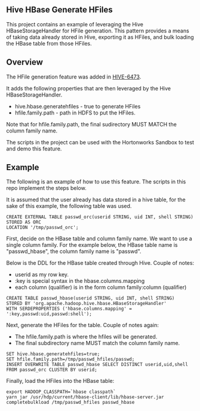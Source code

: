 Hive HBase Generate HFiles
--------------------------

This project contains an example of leveraging the Hive HBaseStorageHandler for HFile generation. This pattern provides a means of taking data already stored in Hive, exporting it as HFiles, and bulk loading the HBase table from those HFiles.

Overview
--------
The HFile generation feature was added in [HIVE-6473](https://issues.apache.org/jira/browse/HIVE-6473).

It adds the following properties that are then leveraged by the Hive HBaseStorageHandler.
* hive.hbase.generatehfiles - true to generate HFiles
* hfile.family.path - path in HDFS to put the HFiles.

Note that for hfile.family.path, the final sudirectory MUST MATCH the column family name.

The scripts in the project can be used with the Hortonworks Sandbox to test and demo this feature.

Example 
--------
The following is an example of how to use this feature. The scripts in this repo implement the steps below.

It is assumed that the user already has data stored in a hive table, for the sake of this example, the following table was used.

```
CREATE EXTERNAL TABLE passwd_orc(userid STRING, uid INT, shell STRING)
STORED AS ORC
LOCATION '/tmp/passwd_orc';
```

First, decide on the HBase table and column family name. We want to use a single column family. For the example below, the HBase table name is "passwd_hbase", the column family name is "passwd".

Below is the DDL for the HBase table created through Hive. Couple of notes:
* userid as my row key.
* :key is special syntax in the hbase.columns.mapping
* each column (qualifier) is in the form column family:column (qualifier)

```
CREATE TABLE passwd_hbase(userid STRING, uid INT, shell STRING)
STORED BY 'org.apache.hadoop.hive.hbase.HBaseStorageHandler'
WITH SERDEPROPERTIES ('hbase.columns.mapping' = ':key,passwd:uid,passwd:shell');
```

Next, generate the HFiles for the table. Couple of notes again:
* The hfile.family.path is where the hfiles will be generated.
* The final subdirectory name MUST match the column family name.

```
SET hive.hbase.generatehfiles=true;
SET hfile.family.path=/tmp/passwd_hfiles/passwd;
INSERT OVERWRITE TABLE passwd_hbase SELECT DISTINCT userid,uid,shell FROM passwd_orc CLUSTER BY userid;
```

Finally, load the HFiles into the HBase table:

```
export HADOOP_CLASSPATH=`hbase classpath`
yarn jar /usr/hdp/current/hbase-client/lib/hbase-server.jar completebulkload /tmp/passwd_hfiles passwd_hbase
```

